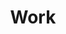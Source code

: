 ---
title: Work
layout: collection
permalink: /work/
collection: work
entries_layout: grid
sort_order: reverse
---